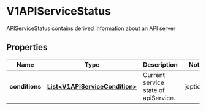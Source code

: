 

# V1APIServiceStatus

APIServiceStatus contains derived information about an API server

## Properties

| Name | Type | Description | Notes |
|------------ | ------------- | ------------- | -------------|
|**conditions** | [**List&lt;V1APIServiceCondition&gt;**](V1APIServiceCondition.md) | Current service state of apiService. |  [optional] |



